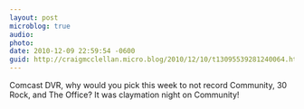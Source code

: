 ```yaml
---
layout: post
microblog: true
audio: 
photo: 
date: 2010-12-09 22:59:54 -0600
guid: http://craigmcclellan.micro.blog/2010/12/10/t13095539281240064.html
---
```

Comcast DVR, why would you pick this week to not record Community, 30 Rock, and The Office?  It was claymation night on Community!
